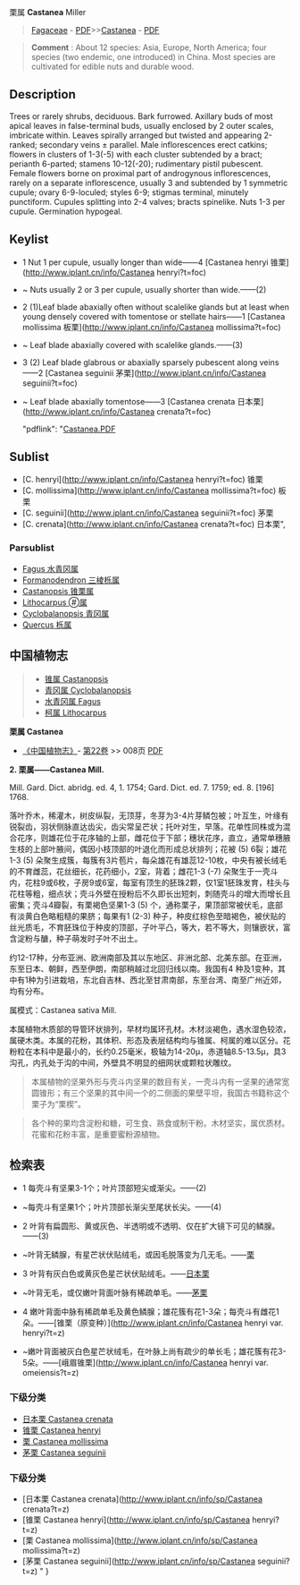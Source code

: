 栗属 **Castanea** Miller

> [Fagaceae](http://www.iplant.cn/info/Fagaceae?t=foc) - [PDF](http://www.iplant.cn/foc/pdf/Fagaceae.pdf)>>[Castanea](http://www.iplant.cn/info/Castanea?t=foc) - [PDF](http://www.iplant.cn/foc/pdf/Castanea.pdf)


> **Comment** : 
> About 12 species: Asia, Europe, North America; four species (two endemic, one introduced) in China.
> Most species are cultivated for edible nuts and durable wood.

## Description

Trees or rarely shrubs, deciduous. Bark furrowed. Axillary buds of most apical leaves in false-terminal buds, usually enclosed by 2 outer scales, imbricate within. Leaves spirally arranged but twisted and appearing 2-ranked; secondary veins ±  parallel. Male inflorescences erect catkins; flowers in clusters of 1-3(-5) with each cluster subtended by a bract; perianth 6-parted; stamens 10-12(-20); rudimentary pistil pubescent. Female flowers borne on proximal part of androgynous inflorescences, rarely on a separate inflorescence, usually 3 and subtended by 1 symmetric cupule; ovary 6-9-loculed; styles 6-9; stigmas terminal, minutely punctiform. Cupules splitting into 2-4 valves; bracts spinelike. Nuts 1-3 per cupule. Germination hypogeal.


## Keylist

* 1 Nut 1 per cupule, usually longer than wide——4  [Castanea henryi 锥栗](http://www.iplant.cn/info/Castanea henryi?t=foc)
* ~ Nuts usually 2 or 3 per cupule, usually shorter than wide.——(2)

* 2 (1)Leaf blade abaxially often without scalelike glands but at least when young densely covered with tomentose or stellate hairs——1  [Castanea mollissima 板栗](http://www.iplant.cn/info/Castanea mollissima?t=foc)
* ~ Leaf blade abaxially covered with scalelike glands.——(3)

* 3 (2) Leaf blade glabrous or abaxially sparsely pubescent along veins——2  [Castanea seguinii 茅栗](http://www.iplant.cn/info/Castanea seguinii?t=foc)
* ~ Leaf blade abaxially tomentose——3  [Castanea crenata 日本栗](http://www.iplant.cn/info/Castanea crenata?t=foc)

  "pdflink": "[Castanea.PDF](http://www.iplant.cn/foc/pdf/Castanea.pdf)

## Sublist

* [C.  henryi](http://www.iplant.cn/info/Castanea henryi?t=foc)
 锥栗
* [C.  mollissima](http://www.iplant.cn/info/Castanea mollissima?t=foc)
 板栗
* [C.  seguinii](http://www.iplant.cn/info/Castanea seguinii?t=foc)
 茅栗
* [C.  crenata](http://www.iplant.cn/info/Castanea crenata?t=foc) 日本栗",

### Parsublist

* [Fagus  水青冈属](http://www.iplant.cn/info/Fagus?t=foc)
* [Formanodendron  三棱栎属](http://www.iplant.cn/info/Formanodendron?t=foc)
* [Castanopsis  锥栗属](http://www.iplant.cn/info/Castanopsis?t=foc)
* [Lithocarpus  属](http://www.iplant.cn/info/Lithocarpus?t=foc)
* [Cyclobalanopsis  青冈属](http://www.iplant.cn/info/Cyclobalanopsis?t=foc)
* [Quercus  栎属](http://www.iplant.cn/info/Quercus?t=foc)


## 中国植物志

> * [锥属  Castanopsis](Castanopsis-锥属.md)
> * [青冈属  Cyclobalanopsis](http://www.iplant.cn/info/Cyclobalanopsis?t=z)
> * [水青冈属  Fagus](http://www.iplant.cn/info/Fagus?t=z)
> * [柯属  Lithocarpus](http://www.iplant.cn/info/Lithocarpus?t=z)


**栗属 Castanea**

* [《中国植物志》](http://www.iplant.cn/frps)- [第22卷](http://www.iplant.cn/frps/vol/22) >> 008页 [PDF](http://www.iplant.cn/frps/pdf/22/008y.pdf)


**2. 栗属——Castanea Mill.**

Mill. Gard. Dict. abridg. ed. 4, 1. 1754; Gard. Dict. ed. 7. 1759; ed. 8. [196] 1768.

落叶乔木，稀灌木，树皮纵裂，无顶芽，冬芽为3-4片芽鳞包被；叶互生，叶缘有锐裂齿，羽状侧脉直达齿尖，齿尖常呈芒状；托叶对生，早落。花单性同株或为混合花序，则雄花位于花序轴的上部，雌花位于下部；穗状花序，直立，通常单穗腋生枝的上部叶腋间，偶因小枝顶部的叶退化而形成总状排列；花被 (5) 6裂；雄花1-3 (5) 朵聚生成簇，每簇有3片苞片，每朵雄花有雄蕊12-10枚，中央有被长绒毛的不育雌蕊，花丝细长，花药细小，2室，背着；雌花1-3 (-7) 朵聚生于一壳斗内，花柱9或6枚，子房9或6室，每室有顶生的胚珠2颗，仅1室1胚珠发育，柱头与花柱等粗，细点状；壳斗外壁在授粉后不久即长出短刺，刺随壳斗的增大而增长且密集；壳斗4瓣裂，有栗褐色坚果1-3 (5) 个，通称栗子，果顶部常被伏毛，底部有淡黄白色略粗糙的果脐；每果有1 (2-3) 种子，种皮红棕色至暗褐色，被伏贴的丝光质毛，不育胚珠位于种皮的顶部，子叶平凸，等大，若不等大，则镶嵌状，富含淀粉与醣，种子萌发时子叶不出土。

约12-17种，分布亚洲、欧洲南部及其以东地区、非洲北部、北美东部。在亚洲，东至日本、朝鲜，西至伊朗，南部稍越过北回归线以南。我国有4 种及1变种，其中有1种为引进栽培，东北自吉林、西北至甘肃南部，东至台湾、南至广州近郊，均有分布。

属模式：Castanea sativa Mill.

本属植物木质部的导管环状排列，早材均属环孔材。木材淡褐色，遇水湿色较浓，属硬木类。本属的花粉，其体积、形态及表层结构均与锥属、柯属的难以区分。花粉粒在本科中是最小的，长约0.25毫米，极轴为14-20μ，赤道轴8.5-13.5μ，具3沟孔，内孔处于沟的中间，外壁具不明显的细网状或颗粒状雕纹。

> 本属植物的坚果外形与壳斗内坚果的数目有关，一壳斗内有一坚果的通常宽圆锥形；有三个坚果的其中间一个的二侧面的果壁平坦，我国古书籍称这个栗子为“栗楔”。

> 各个种的果均含淀粉和糖，可生食、熟食或制干粉。木材坚实，属优质材。花蜜和花粉丰富，是重要蜜粉源植物。

## 检索表

* 1 每壳斗有坚果3-1个；叶片顶部短尖或渐尖。——(2)
* ~每壳斗有坚果1个；叶片顶部长渐尖至尾状长尖。——(4)

* 2 叶背有扁圆形、黄或灰色、半透明或不透明、仅在扩大镜下可见的鳞腺。——(3)
* ~叶背无鳞腺，有星芒状伏贴绒毛，或因毛脱落变为几无毛。——[栗](Castanea-mollissima-板栗.md)


* 3 叶背有灰白色或黄灰色星芒状伏贴绒毛。——[日本栗](Castanea-crenata-日本栗.md)

* ~叶背无毛，或仅嫩叶背面叶脉有稀疏单毛。——[茅栗](Castanea-seguinii-茅栗.md)


* 4 嫩叶背面中脉有稀疏单毛及黄色鳞腺；雄花簇有花1-3朵；每壳斗有雌花1朵。——[锥栗（原变种）](http://www.iplant.cn/info/Castanea henryi var. henryi?t=z)

* ~嫩叶背面被灰白色星芒状绒毛，在叶脉上尚有疏少的单长毛；雄花簇有花3-5朵。——[峨眉锥栗](http://www.iplant.cn/info/Castanea henryi var. omeiensis?t=z)

### 下级分类
* [日本栗  Castanea crenata](Castanea-crenata-日本栗.md)
* [锥栗  Castanea henryi](Castanea-henryi-锥栗.md)
* [栗  Castanea mollissima](Castanea-mollissima-板栗.md)
* [茅栗  Castanea seguinii](Castanea-seguinii-茅栗.md)

### 下级分类
* [日本栗  Castanea crenata](http://www.iplant.cn/info/sp/Castanea crenata?t=z)
* [锥栗  Castanea henryi](http://www.iplant.cn/info/sp/Castanea henryi?t=z)
* [栗  Castanea mollissima](http://www.iplant.cn/info/sp/Castanea mollissima?t=z)
* [茅栗  Castanea seguinii](http://www.iplant.cn/info/sp/Castanea seguinii?t=z)
"
}
